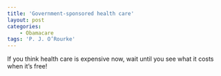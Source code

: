 ```yaml
---
title: 'Government-sponsored health care'
layout: post
categories:
    - Obamacare
tags: 'P. J. O’Rourke'
---
```


If you think health care is expensive now, wait until you see what it costs when it’s free!
